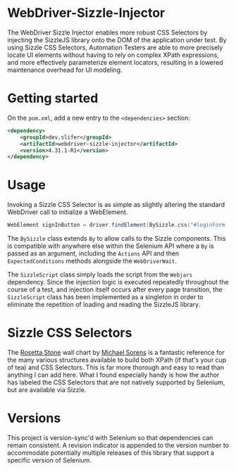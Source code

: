 # WebDriver-Sizzle-Injector

The WebDriver Sizzle Injector enables more robust CSS Selectors by injecting the SizzleJS library onto the DOM of the
application under test. By using Sizzle CSS Selectors, Automation Testers are able to more precisely locate
UI elements without having to rely on complex XPath expressions, and more effectively parameterize element locators,
resulting in a lowered maintenance overhead for UI modeling.

# Getting started

On the `pom.xml`, add a new entry to the `<dependencies>` section:

```xml
<dependency>
    <groupId>dev.slifer</groupId>
    <artifactId>webdriver-sizzle-injector</artifactId>
    <version>4.31.1-R1</version>
</dependency>
```

# Usage

Invoking a Sizzle CSS Selector is as simple as slightly altering the standard WebDriver call to initialize a WebElement.

```java
WebElement signInButton = driver.findElement(BySizzle.css("#loginForm .button:contains('sign in')"));
```

The `BySizzle` class extends `By` to allow calls to the Sizzle components. This is compatible with anywhere else
within the Selenium API where a `By` is passed as an argument, including the `Actions` API and then `ExpectedConditions`
methods alongside the `WebDriverWait`.

The `SizzleScript` class simply loads the script from the `Webjars` dependency. Since the injection logic is executed
repeatedly throughout the course of a test, and injection itself occurs after every page transition, the
`SizzleScript` class has been implemented as a singleton in order to eliminate the repetition of loading and reading
the SizzleJS library.

# Sizzle CSS Selectors

The [Rosetta Stone](https://www.red-gate.com/simple-talk/dotnet/.net-framework/xpath,-css,-dom-and-selenium-the-rosetta-stone/)
wall chart by [Michael Sorens](https://github.com/msorens) is a fantastic reference for the many various structures
available to build both XPath (if that's your cup of tea) and CSS Selectors. This is far more thorough and easy to
read than anything I can add here. What I found especially handy is how the author has labeled the CSS Selectors that
are not natively supported by Selenium, but are available via Sizzle.

# Versions

This project is version-sync'd with Selenium so that dependencies can remain consistent. A revision indicator is
appended to the version number to accommodate potentially multiple releases of this library that support a specific
version of Selenium.
